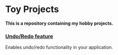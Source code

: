 # Toy Projects

**This is a repository containing my hobby projects.**

### [Undo/Redo feature](https://github.com/aivaraleksiev/ToyProjects/blob/master/UndoRedoFeature)
Enables undo/redo functionality in your application.

